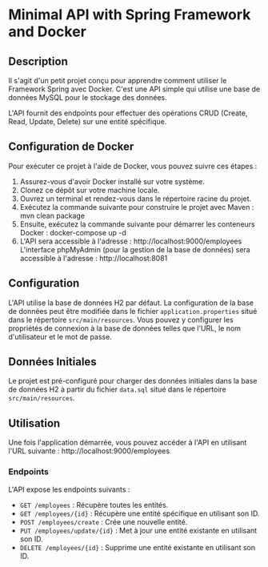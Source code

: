 # Minimal API with Spring Framework and Docker

## Description
Il s'agit d'un petit projet conçu pour apprendre comment utiliser le Framework Spring avec Docker.
C'est une API simple qui utilise une base de données MySQL pour le stockage des données.

L'API fournit des endpoints pour effectuer des opérations CRUD (Create, Read, Update, Delete) sur une entité spécifique.

## Configuration de Docker
Pour exécuter ce projet à l'aide de Docker, vous pouvez suivre ces étapes :

1. Assurez-vous d'avoir Docker installé sur votre système.
2. Clonez ce dépôt sur votre machine locale.
3. Ouvrez un terminal et rendez-vous dans le répertoire racine du projet.
4. Exécutez la commande suivante pour construire le projet avec Maven : mvn clean package
5. Ensuite, exécutez la commande suivante pour démarrer les conteneurs Docker : docker-compose up -d
6. L'API sera accessible à l'adresse : http://localhost:9000/employees
L'interface phpMyAdmin (pour la gestion de la base de données) sera accessible à l'adresse : http://localhost:8081

## Configuration
L'API utilise la base de données H2 par défaut. La configuration de la base de données peut être modifiée dans le fichier `application.properties` situé dans le répertoire `src/main/resources`. Vous pouvez y configurer les propriétés de connexion à la base de données telles que l'URL, le nom d'utilisateur et le mot de passe.

## Données Initiales
Le projet est pré-configuré pour charger des données initiales dans la base de données H2 à partir du fichier `data.sql` situé dans le répertoire `src/main/resources`.

## Utilisation
Une fois l'application démarrée, vous pouvez accéder à l'API en utilisant l'URL suivante :
http://localhost:9000/employees

### Endpoints

L'API expose les endpoints suivants :

- `GET /employees` : Récupère toutes les entités.
- `GET /employees/{id}` : Récupère une entité spécifique en utilisant son ID.
- `POST /employees/create` : Crée une nouvelle entité.
- `PUT /employees/update/{id}` : Met à jour une entité existante en utilisant son ID.
- `DELETE /employees/{id}` : Supprime une entité existante en utilisant son ID.